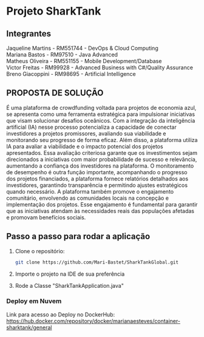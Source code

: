 # Projeto SharkTank

## Integrantes
Jaqueline Martins - RM551744 - DevOps & Cloud Computing <br>
Mariana Bastos    - RM97510  - Java Advanced <br>
Matheus Oliveira  - RM551155 - Mobile Development/Database <br>
Victor Freitas    - RM99928  - Advanced Business with C#/Quality Assurance<br>
Breno Giacoppini  - RM98695  - Artificial Intelligence <br>



## PROPOSTA DE SOLUÇÃO

É uma plataforma de crowdfunding voltada para projetos de economia azul, se apresenta como uma ferramenta estratégica para impulsionar iniciativas que visam solucionar desafios oceânicos. Com a integração da inteligência artificial (IA) nesse processo potencializa a capacidade de conectar investidores a projetos promissores, avaliando sua viabilidade e monitorando seu progresso de forma eficaz. 
Além disso, a plataforma utiliza IA para avaliar a viabilidade e o impacto potencial dos projetos apresentados. Essa avaliação criteriosa garante que os investimentos sejam direcionados a iniciativas com maior probabilidade de sucesso e relevância, aumentando a confiança dos investidores na plataforma. 
O monitoramento de desempenho é outra função importante, acompanhando o progresso dos projetos financiados, a plataforma fornece relatórios detalhados aos investidores, garantindo transparência e permitindo ajustes estratégicos quando necessário. 
A plataforma também promove o engajamento comunitário, envolvendo as comunidades locais na concepção e implementação dos projetos. Esse engajamento é fundamental para garantir que as iniciativas atendam às necessidades reais das populações afetadas e promovam benefícios sociais.

## Passo a passo para rodar a aplicação

1. Clone o repositório:

    ```bash
    git clone https://github.com/Mari-Bastet/SharkTankGlobal.git
    ```

2. Importe o projeto na IDE de sua preferência

3. Rode a Classe "SharkTankApplication.java"

### Deploy em Nuvem
Link para acesso ao Deploy no DockerHub: https://hub.docker.com/repository/docker/marianaesteves/container-sharktank/general

 
 
  
